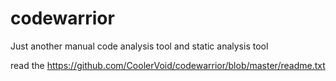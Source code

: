 # codewarrior
Just another manual code analysis tool and static analysis tool 

read the https://github.com/CoolerVoid/codewarrior/blob/master/readme.txt
